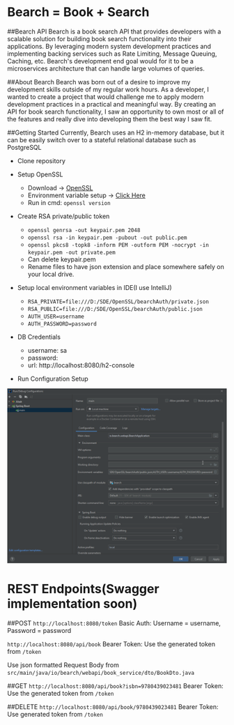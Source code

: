 # Bearch = Book + Search

##Bearch API
Bearch is a book search API that provides developers with a scalable solution for building book search functionality into their applications. By leveraging modern system development practices and implementing backing services such as Rate Limiting, Message Queuing, Caching, etc. Bearch's development end goal would for it to be a microservices architecture that can handle large volumes of queries.

##About Bearch
Bearch was born out of a desire to improve my development skills outside of my regular work hours. As a developer, I wanted to create a project that would challenge me to apply modern development practices in a practical and meaningful way. By creating an API for book search functionality, I saw an opportunity to own most or all of the features and really dive into developing them the best way I saw fit.

##Getting Started
Currently, Bearch uses an H2 in-memory database, but it can be easily switch over to a stateful relational database such as PostgreSQL

* Clone repository
* Setup OpenSSL
  * Download -> [OpenSSL](https://slproweb.com/products/Win32OpenSSL.html)
  * Environment variable setup -> [Click Here](https://www.stechies.com/installing-openssl-windows-10-11/)
  * Run in cmd: `openssl version` 
  

* Create RSA private/public token
    * `openssl genrsa -out keypair.pem 2048`
    * `openssl rsa -in keypair.pem -pubout -out public.pem`
    * `openssl pkcs8 -topk8 -inform PEM -outform PEM -nocrypt -in keypair.pem -out private.pem`
    * Can delete keypair.pem
    * Rename files to have json extension and place somewhere safely on your local drive.


    
* Setup local environment variables in IDE(I use IntelliJ)
  * `RSA_PRIVATE=file:///D:/SDE/OpenSSL/bearchAuth/private.json`
  * `RSA_PUBLIC=file:///D:/SDE/OpenSSL/bearchAuth/public.json`
  * `AUTH_USER=username`
  * `AUTH_PASSWORD=password`


* DB Credentials
    * username: sa
    * password: 
    * url: http://localhost:8080/h2-console


* Run Configuration Setup

![img.png](img.png)

# REST Endpoints(Swagger implementation soon)
##POST
`http://localhost:8080/token` Basic Auth: Username = username, Password = password


`http://localhost:8080/api/book` Bearer Token: Use the generated token from `/token`

Use json formatted Request Body from `src/main/java/io/bearch/webapi/book_service/dto/BookDto.java`

##GET
`http://localhost:8080/api/book?isbn=9780439023481` Bearer Token: Use the generated token from `/token`


##DELETE
`http://localhost:8080/api/book/9780439023481` Bearer Token: Use generated token from `/token`



